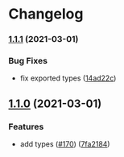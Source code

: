 # Changelog

### [1.1.1](https://www.github.com/hugomrdias/iso-url/compare/v1.1.0...v1.1.1) (2021-03-01)


### Bug Fixes

* fix exported types ([14ad22c](https://www.github.com/hugomrdias/iso-url/commit/14ad22c1fd69c2fe1744adbefeca6b2e9388a41d))

## [1.1.0](https://www.github.com/hugomrdias/iso-url/compare/v1.0.0...v1.1.0) (2021-03-01)


### Features

* add types ([#170](https://www.github.com/hugomrdias/iso-url/issues/170)) ([7fa2184](https://www.github.com/hugomrdias/iso-url/commit/7fa2184a8906f38692427b74986693b4cec9682d))
